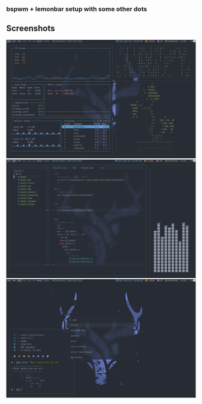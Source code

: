 ### bspwm + lemonbar setup with some other dots

## Screenshots

![screenshot1](./images/rice01.png)
![screenshot2](./images/rice02.png)
![screenshot3](./images/rice03.png)
